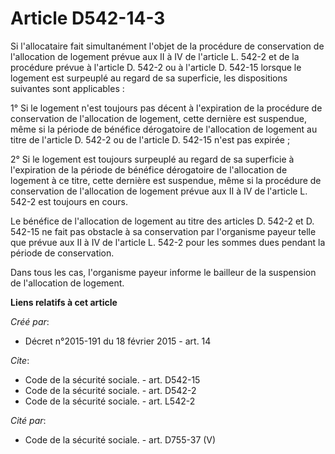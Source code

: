# Article D542-14-3

Si l'allocataire fait simultanément l'objet de la procédure de conservation de l'allocation de logement prévue aux II à IV de
l'article L. 542-2 et de la procédure prévue à l'article D. 542-2 ou à l'article D. 542-15 lorsque le logement est surpeuplé
au regard de sa superficie, les dispositions suivantes sont applicables : 

1° Si le logement n'est toujours pas décent à l'expiration de la procédure de conservation de l'allocation de logement, cette
dernière est suspendue, même si la période de bénéfice dérogatoire de l'allocation de logement au titre de l'article D. 542-2
ou de l'article D. 542-15 n'est pas expirée ; 

2° Si le logement est toujours surpeuplé au regard de sa superficie à l'expiration de la période de bénéfice dérogatoire de
l'allocation de logement à ce titre, cette dernière est suspendue, même si la procédure de conservation de l'allocation de
logement prévue aux II à IV de l'article L. 542-2 est toujours en cours. 

Le bénéfice de l'allocation de logement au titre des articles D. 542-2 et D. 542-15 ne fait pas obstacle à sa conservation
par l'organisme payeur telle que prévue aux II à IV de l'article L. 542-2 pour les sommes dues pendant la période de
conservation. 

Dans tous les cas, l'organisme payeur informe le bailleur de la suspension de l'allocation de logement.

**Liens relatifs à cet article**

_Créé par_:

  - Décret n°2015-191 du 18 février 2015 - art. 14

_Cite_:

  - Code de la sécurité sociale. - art. D542-15
  - Code de la sécurité sociale. - art. D542-2
  - Code de la sécurité sociale. - art. L542-2

_Cité par_:

  - Code de la sécurité sociale. - art. D755-37 (V)
